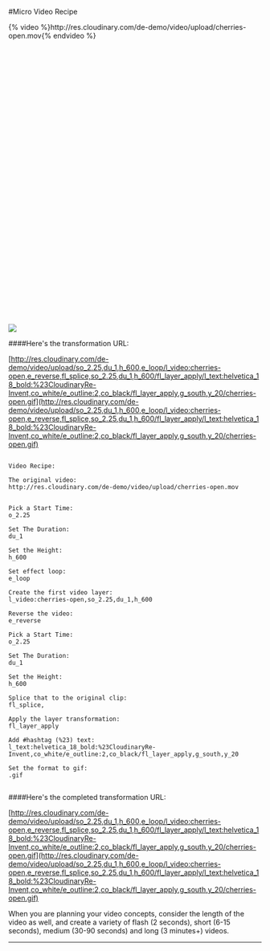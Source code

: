 #Micro Video Recipe
<div style="height:600px; float: left">{% video %}http://res.cloudinary.com/de-demo/video/upload/cherries-open.mov{% endvideo %}</div>

![](http://res.cloudinary.com/de-demo/video/upload/so_2.25,du_1,h_600,e_loop/l_video:cherries-open,e_reverse,fl_splice,so_2.25,du_1,h_600/fl_layer_apply/l_text:helvetica_18_bold:%23CloudinaryRe-Invent,co_white/e_outline:2,co_black/fl_layer_apply,g_south,y_20/cherries-open.gif)

####Here's the transformation URL:

[http://res.cloudinary.com/de-demo/video/upload/so_2.25,du_1,h_600,e_loop/l_video:cherries-open,e_reverse,fl_splice,so_2.25,du_1,h_600/fl_layer_apply/l_text:helvetica_18_bold:%23CloudinaryRe-Invent,co_white/e_outline:2,co_black/fl_layer_apply,g_south,y_20/cherries-open.gif](http://res.cloudinary.com/de-demo/video/upload/so_2.25,du_1,h_600,e_loop/l_video:cherries-open,e_reverse,fl_splice,so_2.25,du_1,h_600/fl_layer_apply/l_text:helvetica_18_bold:%23CloudinaryRe-Invent,co_white/e_outline:2,co_black/fl_layer_apply,g_south,y_20/cherries-open.gif)

```

Video Recipe:

The original video: 
http://res.cloudinary.com/de-demo/video/upload/cherries-open.mov


Pick a Start Time:
o_2.25

Set The Duration:
du_1

Set the Height:
h_600

Set effect loop:
e_loop

Create the first video layer:
l_video:cherries-open,so_2.25,du_1,h_600

Reverse the video:
e_reverse

Pick a Start Time:
o_2.25

Set The Duration:
du_1

Set the Height:
h_600

Splice that to the original clip:
fl_splice,

Apply the layer transformation:
fl_layer_apply

Add #hashtag (%23) text:
l_text:helvetica_18_bold:%23CloudinaryRe-Invent,co_white/e_outline:2,co_black/fl_layer_apply,g_south,y_20

Set the format to gif:
.gif


```


####Here's the completed transformation URL:

[http://res.cloudinary.com/de-demo/video/upload/so_2.25,du_1,h_600,e_loop/l_video:cherries-open,e_reverse,fl_splice,so_2.25,du_1,h_600/fl_layer_apply/l_text:helvetica_18_bold:%23CloudinaryRe-Invent,co_white/e_outline:2,co_black/fl_layer_apply,g_south,y_20/cherries-open.gif](http://res.cloudinary.com/de-demo/video/upload/so_2.25,du_1,h_600,e_loop/l_video:cherries-open,e_reverse,fl_splice,so_2.25,du_1,h_600/fl_layer_apply/l_text:helvetica_18_bold:%23CloudinaryRe-Invent,co_white/e_outline:2,co_black/fl_layer_apply,g_south,y_20/cherries-open.gif)

When you are planning your video concepts, consider the length of the video as well, and create a variety of flash (2 seconds), short (6-15 seconds), medium (30-90 seconds) and long (3 minutes+) videos.

<hr>
